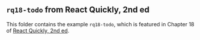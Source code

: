 ## `rq18-todo` from React Quickly, 2nd ed

This folder contains the example `rq18-todo`, which is featured in Chapter 18 of [React Quickly, 2nd ed](https://reactquickly.dev).
